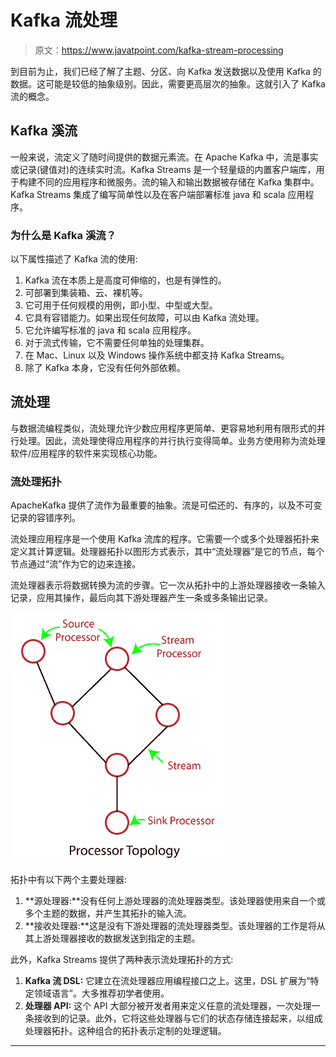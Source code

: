 # Kafka 流处理

> 原文：<https://www.javatpoint.com/kafka-stream-processing>

到目前为止，我们已经了解了主题、分区、向 Kafka 发送数据以及使用 Kafka 的数据。这可能是较低的抽象级别。因此，需要更高层次的抽象。这就引入了 Kafka 流的概念。

## Kafka 溪流

一般来说，流定义了随时间提供的数据元素流。在 Apache Kafka 中，流是事实或记录(键值对)的连续实时流。Kafka Streams 是一个轻量级的内置客户端库，用于构建不同的应用程序和微服务。流的输入和输出数据被存储在 Kafka 集群中。Kafka Streams 集成了编写简单性以及在客户端部署标准 java 和 scala 应用程序。

### 为什么是 Kafka 溪流？

以下属性描述了 Kafka 流的使用:

1.  Kafka 流在本质上是高度可伸缩的，也是有弹性的。
2.  可部署到集装箱、云、裸机等。
3.  它可用于任何规模的用例，即小型、中型或大型。
4.  它具有容错能力。如果出现任何故障，可以由 Kafka 流处理。
5.  它允许编写标准的 java 和 scala 应用程序。
6.  对于流式传输，它不需要任何单独的处理集群。
7.  在 Mac、Linux 以及 Windows 操作系统中都支持 Kafka Streams。
8.  除了 Kafka 本身，它没有任何外部依赖。

## 流处理

与数据流编程类似，流处理允许少数应用程序更简单、更容易地利用有限形式的并行处理。因此，流处理使得应用程序的并行执行变得简单。业务方使用称为流处理软件/应用程序的软件来实现核心功能。

### 流处理拓扑

ApacheKafka 提供了流作为最重要的抽象。流是可偿还的、有序的，以及不可变记录的容错序列。

流处理应用程序是一个使用 Kafka 流库的程序。它需要一个或多个处理器拓扑来定义其计算逻辑。处理器拓扑以图形方式表示，其中“流处理器”是它的节点，每个节点通过“流”作为它的边来连接。

流处理器表示将数据转换为流的步骤。它一次从拓扑中的上游处理器接收一条输入记录，应用其操作，最后向其下游处理器产生一条或多条输出记录。

![Kafka Stream Processing](img/e5853d51719979cc0429c3f07ad51b04.png)

拓扑中有以下两个主要处理器:

1.  **源处理器:**没有任何上游处理器的流处理器类型。该处理器使用来自一个或多个主题的数据，并产生其拓扑的输入流。
2.  **接收处理器:**这是没有下游处理器的流处理器类型。该处理器的工作是将从其上游处理器接收的数据发送到指定的主题。

此外，Kafka Streams 提供了两种表示流处理拓扑的方式:

1.  **Kafka 流 DSL:** 它建立在流处理器应用编程接口之上。这里，DSL 扩展为“特定领域语言”。大多推荐初学者使用。
2.  **处理器 API:** 这个 API 大部分被开发者用来定义任意的流处理器，一次处理一条接收到的记录。此外，它将这些处理器与它们的状态存储连接起来，以组成处理器拓扑。这种组合的拓扑表示定制的处理逻辑。

* * *
